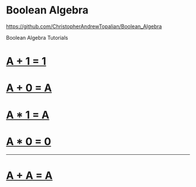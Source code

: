 # Boolean Algebra
https://github.com/ChristopherAndrewTopalian/Boolean_Algebra

Boolean Algebra Tutorials

# [A + 1 = 1](identity_law/a_plus_1_equals_1/a_plus_1_equals_1.pdf)

# [A + 0 = A](identity_law/a_plus_0_equals_a/a_plus_0_equals_a.pdf)

# [A * 1 = A](identity_law/a_times_1_equals_a/a_times_1_equals_a.pdf)

# [A * 0 = 0](identity_law/a_times_0_equals_0/a_times_0_equals_0.pdf)

---

# [A + A = A](idempotent_law/a_plus_a_equals_a/a_plus_a_equals_a.pdf)